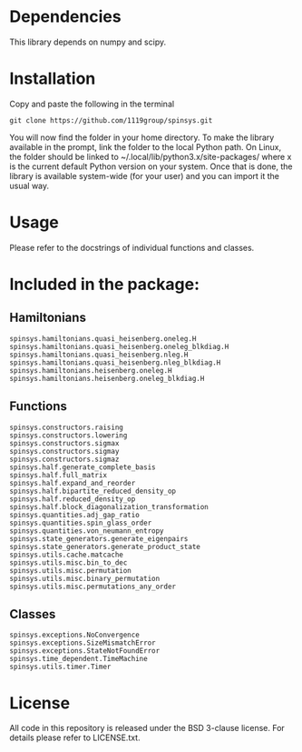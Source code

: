 # Dependencies
This library depends on numpy and scipy.

# Installation
Copy and paste the following in the terminal
```shell
git clone https://github.com/1119group/spinsys.git
```
You will now find the folder in your home directory. To make the library available 
in the prompt, link the folder to the local Python path. On Linux, the folder
should be linked to 
~/.local/lib/python3.x/site-packages/ where x is the current default Python
version on your system. Once that is done, the library is available system-wide
(for your user) and you can import it the usual way.

# Usage
Please refer to the docstrings of individual functions and classes.

# Included in the package:
## Hamiltonians
    spinsys.hamiltonians.quasi_heisenberg.oneleg.H
    spinsys.hamiltonians.quasi_heisenberg.oneleg_blkdiag.H
    spinsys.hamiltonians.quasi_heisenberg.nleg.H
    spinsys.hamiltonians.quasi_heisenberg.nleg_blkdiag.H
    spinsys.hamiltonians.heisenberg.oneleg.H
    spinsys.hamiltonians.heisenberg.oneleg_blkdiag.H

## Functions
    spinsys.constructors.raising
    spinsys.constructors.lowering
    spinsys.constructors.sigmax
    spinsys.constructors.sigmay
    spinsys.constructors.sigmaz
    spinsys.half.generate_complete_basis
    spinsys.half.full_matrix
    spinsys.half.expand_and_reorder
    spinsys.half.bipartite_reduced_density_op
    spinsys.half.reduced_density_op
    spinsys.half.block_diagonalization_transformation
    spinsys.quantities.adj_gap_ratio
    spinsys.quantities.spin_glass_order
    spinsys.quantities.von_neumann_entropy
    spinsys.state_generators.generate_eigenpairs
    spinsys.state_generators.generate_product_state
    spinsys.utils.cache.matcache
    spinsys.utils.misc.bin_to_dec
    spinsys.utils.misc.permutation
    spinsys.utils.misc.binary_permutation
    spinsys.utils.misc.permutations_any_order

## Classes
    spinsys.exceptions.NoConvergence
    spinsys.exceptions.SizeMismatchError
    spinsys.exceptions.StateNotFoundError
    spinsys.time_dependent.TimeMachine
    spinsys.utils.timer.Timer

# License
All code in this repository is released under the BSD 3-clause license. For
details please refer to LICENSE.txt.
